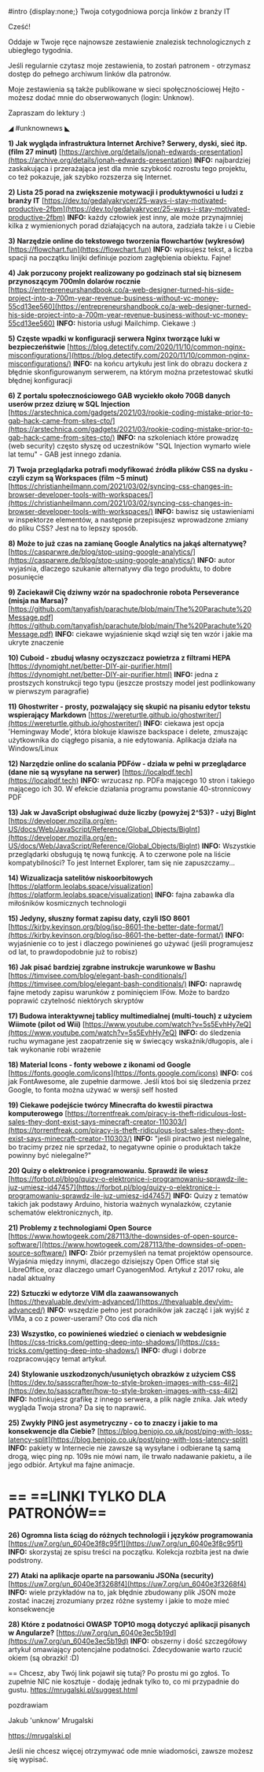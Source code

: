 #intro {display:none;}
Twoja cotygodniowa porcja linków z branży IT

Cześć!

Oddaje w Twoje ręce najnowsze zestawienie znalezisk technologicznych z ubiegłego tygodnia.

Jeśli regularnie czytasz moje zestawienia, to zostań patronem - otrzymasz dostęp do pełnego archiwum linków dla patronów.

 

Moje zestawienia są także publikowane w sieci społęcznościowej Hejto - możesz dodać mnie do obserwowanych (login: Unknow).

 

Zapraszam do lektury :)

 

◢ #unknownews ◣

**1) Jak wygląda infrastruktura Internet Archive? Serwery, dyski, sieć itp. (film 27 minut)**
[https://archive.org/details/jonah-edwards-presentation](https://archive.org/details/jonah-edwards-presentation)
**INFO:** najbardziej zaskakująca i przerażająca jest dla mnie szybkość rozrostu tego projektu, co też pokazuje, jak szybko rozszerza się Internet.


**2) Lista 25 porad na zwiększenie motywacji i produktywności u ludzi z branży IT**
[https://dev.to/gedalyakrycer/25-ways-i-stay-motivated-productive-2fbm](https://dev.to/gedalyakrycer/25-ways-i-stay-motivated-productive-2fbm)
**INFO:** każdy człowiek jest inny, ale może przynajmniej kilka z wymienionych porad działających na autora, zadziała także i u Ciebie


**3) Narzędzie online do tekstowego tworzenia flowchartów (wykresów)**
[https://flowchart.fun](https://flowchart.fun)
**INFO:** wpisujesz tekst, a liczba spacji na początku linijki definiuje poziom zagłębienia obiektu. Fajne!


**4) Jak porzucony projekt realizowany po godzinach stał się biznesem przynoszącym 700mln dolarów rocznie**
[https://entrepreneurshandbook.co/a-web-designer-turned-his-side-project-into-a-700m-year-revenue-business-without-vc-money-55cd13ee560](https://entrepreneurshandbook.co/a-web-designer-turned-his-side-project-into-a-700m-year-revenue-business-without-vc-money-55cd13ee560)
**INFO:** historia usługi Mailchimp. Ciekawe :)


**5) Częste wpadki w konfiguracji serwera Nginx tworzące luki w bezpieczeńśtwie**
[https://blog.detectify.com/2020/11/10/common-nginx-misconfigurations/](https://blog.detectify.com/2020/11/10/common-nginx-misconfigurations/)
**INFO:** na końcu artykułu jest link do obrazu dockera z błędnie skonfigurowanym serwerem, na którym można przetestować skutki błędnej konfiguracji


**6) Z portalu społecznościowego GAB wyciekło około 70GB danych userów przez dziurę w SQL Injection**
[https://arstechnica.com/gadgets/2021/03/rookie-coding-mistake-prior-to-gab-hack-came-from-sites-cto/](https://arstechnica.com/gadgets/2021/03/rookie-coding-mistake-prior-to-gab-hack-came-from-sites-cto/)
**INFO:** na szkoleniach które prowadzę (web security) często słyszę od uczestników "SQL Injection wymarło wiele lat temu" - GAB jest innego zdania.


**7) Twoja przeglądarka potrafi modyfikować źródła plików CSS na dysku - czyli czym są Workspaces (film ~5 minut)**
[https://christianheilmann.com/2021/03/02/syncing-css-changes-in-browser-developer-tools-with-workspaces/](https://christianheilmann.com/2021/03/02/syncing-css-changes-in-browser-developer-tools-with-workspaces/)
**INFO:** bawisz się ustawieniami w inspektorze elementów, a następnie przepisujesz wprowadzone zmiany do pliku CSS? Jest na to lepszy sposób.


**8) Może to już czas na zamianę Google Analytics na jakąś alternatywę?**
[https://casparwre.de/blog/stop-using-google-analytics/](https://casparwre.de/blog/stop-using-google-analytics/)
**INFO:** autor wyjaśnia, dlaczego szukanie alternatywy dla tego produktu, to dobre posunięcie


**9) Zaciekawił Cię dziwny wzór na spadochronie robota Perseverance (misja na Marsa)?**
[https://github.com/tanyafish/parachute/blob/main/The%20Parachute%20Message.pdf](https://github.com/tanyafish/parachute/blob/main/The%20Parachute%20Message.pdf)
**INFO:** ciekawe wyjaśnienie skąd wziął się ten wzór i jakie ma ukryte znaczenie


**10) Cuboid - zbuduj własny oczyszczacz powietrza z filtrami HEPA**
[https://dynomight.net/better-DIY-air-purifier.html](https://dynomight.net/better-DIY-air-purifier.html)
**INFO:** jedna z prostszych konstrukcji tego typu (jeszcze prostszy model jest podlinkowany w pierwszym paragrafie)


**11) Ghostwriter - prosty, pozwalający się skupić na pisaniu edytor tekstu wspierający Markdown**
[https://wereturtle.github.io/ghostwriter/](https://wereturtle.github.io/ghostwriter/)
**INFO:** ciekawa jest opcja 'Hemingway Mode', która blokuje klawisze backspace i delete, zmuszając użytkownika do ciągłego pisania, a nie edytowania. Aplikacja działa na Windows/Linux


**12) Narzędzie online do scalania PDFów - działa w pełni w przeglądarce (dane nie są wysyłane na serwer)**
[https://localpdf.tech](https://localpdf.tech)
**INFO:** wrzucasz np. PDFa mającego 10 stron i takiego mającego ich 30. W efekcie działania programu powstanie 40-stronnicowy PDF


**13) Jak w JavaScript obsługiwać duże liczby (powyżej 2^53)? - użyj BigInt**
[https://developer.mozilla.org/en-US/docs/Web/JavaScript/Reference/Global_Objects/BigInt](https://developer.mozilla.org/en-US/docs/Web/JavaScript/Reference/Global_Objects/BigInt)
**INFO:** Wszystkie przeglądarki obsługują tę nową funkcję. A to czerwone pole na liście kompatybilności? To jest Internet Explorer, tam się nie zapuszczamy...


**14) Wizualizacja satelitów niskoorbitowych**
[https://platform.leolabs.space/visualization](https://platform.leolabs.space/visualization)
**INFO:** fajna zabawka dla miłośników kosmicznych technologii


**15) Jedyny, słuszny format zapisu daty, czyli ISO 8601**
[https://kirby.kevinson.org/blog/iso-8601-the-better-date-format/](https://kirby.kevinson.org/blog/iso-8601-the-better-date-format/)
**INFO:** wyjaśnienie co to jest i dlaczego powinieneś go używać (jeśli programujesz od lat, to prawdopodobnie już to robisz)


**16) Jak pisać bardziej zgrabne instrukcje warunkowe w Bashu**
[https://timvisee.com/blog/elegant-bash-conditionals/](https://timvisee.com/blog/elegant-bash-conditionals/)
**INFO:** naprawdę fajne metody zapisu warunków z pominięciem IFów. Może to bardzo poprawić czytelność niektórych skryptów


**17) Budowa interaktywnej tablicy multimedialnej (multi-touch) z użyciem Wiimote (pilot od Wii)**
[https://www.youtube.com/watch?v=5s5EvhHy7eQ](https://www.youtube.com/watch?v=5s5EvhHy7eQ)
**INFO:** do śledzenia ruchu wymagane jest zaopatrzenie się w świecący wskaźnik/długopis, ale i tak wykonanie robi wrażenie


**18) Material Icons - fonty webowe z ikonami od Google**
[https://fonts.google.com/icons](https://fonts.google.com/icons)
**INFO:** coś jak FontAwesome, ale zupełnie darmowe. Jeśli ktoś boi się śledzenia przez Google, to fonta można używać w wersji self hosted


**19) Ciekawe podejście twórcy Minecrafta do kwestii piractwa komputerowego**
[https://torrentfreak.com/piracy-is-theft-ridiculous-lost-sales-they-dont-exist-says-minecraft-creator-110303/](https://torrentfreak.com/piracy-is-theft-ridiculous-lost-sales-they-dont-exist-says-minecraft-creator-110303/)
**INFO:** "jeśli piractwo jest nielegalne, bo tracimy przez nie sprzedaż, to negatywne opinie o produktach także powinny być nielegalne?"


**20) Quizy o elektronice i programowaniu. Sprawdź ile wiesz**
[https://forbot.pl/blog/quizy-o-elektronice-i-programowaniu-sprawdz-ile-juz-umiesz-id47457](https://forbot.pl/blog/quizy-o-elektronice-i-programowaniu-sprawdz-ile-juz-umiesz-id47457)
**INFO:** Quizy z tematów takich jak podstawy Arduino, historia ważnych wynalazków, czytanie schematów elektronicznych, itp.


**21) Problemy z technologiami Open Source**
[https://www.howtogeek.com/287113/the-downsides-of-open-source-software/](https://www.howtogeek.com/287113/the-downsides-of-open-source-software/)
**INFO:** Zbiór przemyśleń na temat projektów opensource. Wyjaśnia między innymi, dlaczego dzisiejszy Open Office stał się LibreOffice, oraz dlaczego umarł CyanogenMod. Artykuł z 2017 roku, ale nadal aktualny


**22) Sztuczki w edytorze VIM dla zaawansowanych**
[https://thevaluable.dev/vim-advanced/](https://thevaluable.dev/vim-advanced/)
**INFO:** wszędzie pełno jest poradników jak zacząć i jak wyjść z VIMa, a co z power-userami? Oto coś dla nich


**23) Wszystko, co powinieneś wiedzieć o cieniach w webdesignie**
[https://css-tricks.com/getting-deep-into-shadows/](https://css-tricks.com/getting-deep-into-shadows/)
**INFO:** długi i dobrze rozpracowujący temat artykuł.


**24) Stylowanie uszkodzonych/usuniętych obrazków z użyciem CSS**
[https://dev.to/sasscrafter/how-to-style-broken-images-with-css-4il2](https://dev.to/sasscrafter/how-to-style-broken-images-with-css-4il2)
**INFO:** hotlinkujesz grafikę z innego serwera, a plik nagle znika. Jak wtedy wygląda Twoja strona? Da się to naprawić.


**25) Zwykły PING jest asymetryczny - co to znaczy i jakie to ma konsekwencje dla Ciebie?**
[https://blog.benjojo.co.uk/post/ping-with-loss-latency-split](https://blog.benjojo.co.uk/post/ping-with-loss-latency-split)
**INFO:** pakiety w Internecie nie zawsze są wysyłane i odbierane tą samą drogą, więc ping np. 109s nie mówi nam, ile trwało nadawanie pakietu, a ile jego odbiór. Artykuł ma fajne animacje.


== **==LINKI TYLKO DLA PATRONÓW==**
 ==

**26) Ogromna lista ściąg do różnych technologii i języków programowania**
[https://uw7.org/un_6040e3f8c95f1](https://uw7.org/un_6040e3f8c95f1)
**INFO:** skorzystaj ze spisu treści na początku. Kolekcja rozbita jest na dwie podstrony.


**27) Ataki na aplikacje oparte na parsowaniu JSONa (security)**
[https://uw7.org/un_6040e3f3268f4](https://uw7.org/un_6040e3f3268f4)
**INFO:** wiele przykładów na to, jak błędnie zbudowany plik JSON może zostać inaczej zrozumiany przez różne systemy i jakie to może mieć konsekwencje


**28) Które z podatności OWASP TOP10 mogą dotyczyć aplikacji pisanych w Angularze?**
[https://uw7.org/un_6040e3ec5b19d](https://uw7.org/un_6040e3ec5b19d)
**INFO:** obszerny i dość szczegółowy artykuł omawiający potencjalne podatności. Zdecydowanie warto rzucić okiem (są obrazki! :D)


==
Chcesz, aby Twój link pojawił się tutaj?
Po prostu mi go zgłoś. To zupełnie NIC nie kosztuje - dodaję jednak tylko to, co mi przypadnie do gustu.
https://mrugalski.pl/suggest.html

 
pozdrawiam

Jakub 'unknow' Mrugalski

https://mrugalski.pl

 
Jeśli nie chcesz więcej otrzymywać ode mnie wiadomości, zawsze możesz się wypisać.